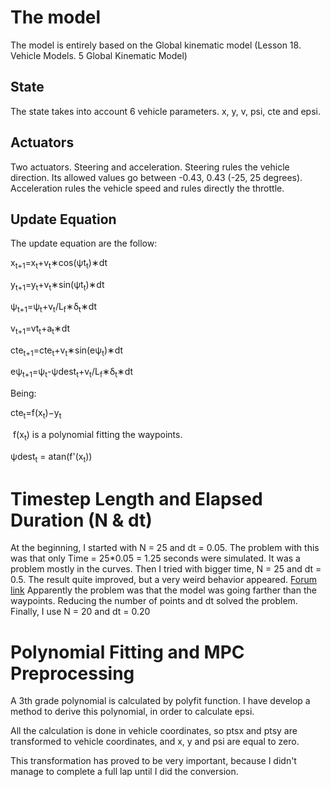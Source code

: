 
# The model #
The model is entirely based on the Global kinematic model (Lesson 18. Vehicle Models. 5 Global Kinematic Model)
## State ##
The state takes into account 6 vehicle parameters. x, y, v, psi, cte and epsi.
## Actuators ##
Two actuators. Steering and acceleration.
Steering rules the vehicle direction. Its allowed values go between -0.43, 0.43 (-25, 25 degrees).
Acceleration rules the vehicle speed and rules directly the throttle.
## Update Equation ##
The update equation are the follow:

x<sub>t+1</sub>​​=x​<sub>t</sub>​​+v​<sub>t</sub>​​​​∗cos(ψ​t​<sub>t</sub>​​)∗dt

y​<sub>t+1</sub>​​=y​<sub>t</sub>​​​​+v​<sub>t</sub>​​​​∗sin(ψ​t​<sub>t</sub>​​)∗dt

ψ​<sub>t+1</sub>​​=ψ​<sub>t</sub>​​​​+​​​​​v​<sub>t</sub>​​​​​​/L<sub>f</sub>​​∗δ​<sub>t</sub>​​∗dt

v​<sub>t+1</sub>=v​t​<sub>t</sub>​​+a​<sub>t</sub>​​​​∗dt

cte​​<sub>t+1</sub>=cte​​<sub>t</sub>​​+v​<sub>t</sub>​∗sin(eψ​<sub>t</sub>)∗dt

eψ​​<sub>t+1</sub>​​=ψ​<sub>t</sub>-ψdest<sub>t</sub>​​+​​​​​​v​<sub>t</sub>​​​​​​/L<sub>f</sub>​​∗δ​<sub>t</sub>​​∗dt

Being:

cte​​<sub>t</sub>=f(x​​<sub>t</sub>​​)−y​​<sub>t</sub>

​​
f(x​​<sub>t</sub>​​) is a polynomial fitting the waypoints.

ψdest<sub>t</sub> = atan(f'(x​​<sub>t</sub>​​))

# Timestep Length and Elapsed Duration (N & dt) #
At the beginning, I started with N = 25 and dt = 0.05. The problem with this was that only Time = 25*0.05 = 1.25 seconds were simulated. It was a problem mostly in the curves.
Then I tried with bigger time, N = 25 and dt = 0.5. The result quite improved, but a very weird behavior appeared.
[Forum link](https://discussions.udacity.com/t/predicted-path-does-weird-loops-in-some-frames/344163)
Apparently the problem was that the model was going farther than the waypoints.
Reducing the number of points and dt solved the problem.
Finally, I use N = 20 and dt = 0.20

# Polynomial Fitting and MPC Preprocessing #
A 3th grade polynomial is calculated by polyfit function.
I have develop a method to derive this polynomial, in order to calculate epsi.

All the calculation is done in vehicle coordinates, so ptsx and ptsy are transformed to vehicle coordinates, and x, y and psi are equal to zero.

This transformation has proved to be very important, because I didn't manage to complete a full lap until I did the conversion.
